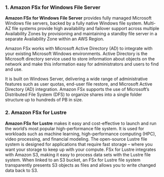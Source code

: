 ### 1. Amazon FSx for Windows File Server
**Amazon FSx for Windows File Server** provides fully managed Microsoft Windows file servers, backed by a fully native Windows file system. Multi-AZ file systems provide high availability and failover support across multiple Availability Zones by provisioning and maintaining a standby file server in a separate Availability Zone within an AWS Region.

Amazon FSx works with Microsoft Active Directory (AD) to integrate with your existing Microsoft Windows environments. Active Directory is the Microsoft directory service used to store information about objects on the network and make this information easy for administrators and users to find and use.

It is built on Windows Server, delivering a wide range of administrative features such as user quotas, end-user file restore, and Microsoft Active Directory (AD) integration. Amazon FSx supports the use of Microsoft’s Distributed File System (DFS) to organize shares into a single folder structure up to hundreds of PB in size.

### 2. Amazon FSx for Lustre
**Amazon FSx for Lustre** makes it easy and cost-effective to launch and run the world’s most popular high-performance file system. It is used for workloads such as machine learning, high-performance computing (HPC), video processing, and financial modeling. The open-source Lustre file system is designed for applications that require fast storage – where you want your storage to keep up with your compute. FSx for Lustre integrates with Amazon S3, making it easy to process data sets with the Lustre file system. When linked to an S3 bucket, an FSx for Lustre file system transparently presents S3 objects as files and allows you to write changed data back to S3.